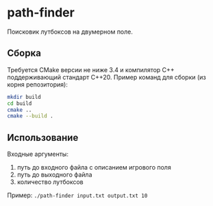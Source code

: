 # path-finder

Поисковик лутбоксов на двумерном поле.

## Сборка

Требуется CMake версии не ниже 3.4 и компилятор C++ поддерживающий стандарт C++20.
Пример команд для сборки (из корня репозитория):
```bash
mkdir build
cd build
cmake ..
cmake --build .
```

## Использование
Входные аргументы:
1. путь до входного файла с описанием игрового поля
2. путь до выходного файла
3. количество лутбоксов

Пример: `./path-finder input.txt output.txt 10`
